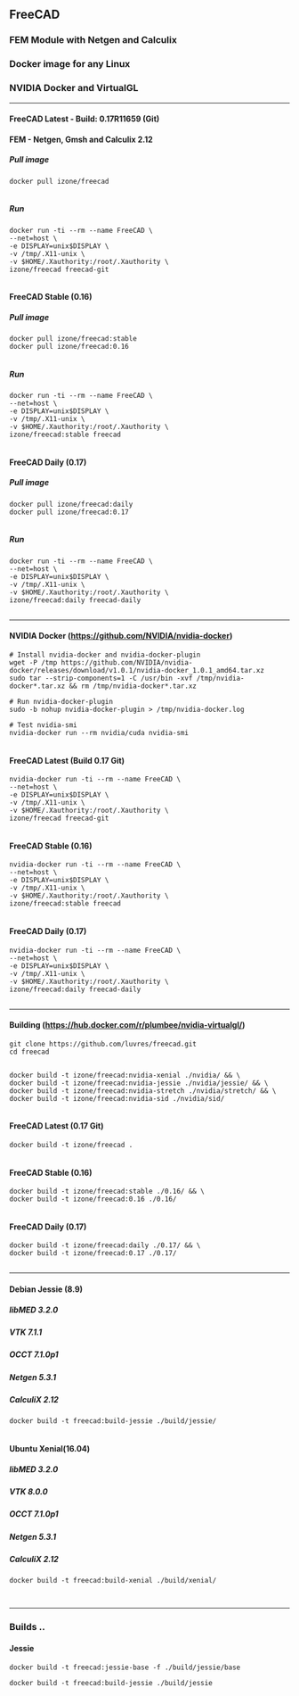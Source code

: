 ## FreeCAD
### FEM Module with Netgen and Calculix
### Docker image for any Linux
### NVIDIA Docker and VirtualGL
-----

#### FreeCAD Latest - Build: 0.17R11659 (Git)
#### FEM - Netgen, Gmsh and Calculix 2.12
##### Pull image
```
docker pull izone/freecad
```
```
```
##### Run
```
docker run -ti --rm --name FreeCAD \
--net=host \
-e DISPLAY=unix$DISPLAY \
-v /tmp/.X11-unix \
-v $HOME/.Xauthority:/root/.Xauthority \
izone/freecad freecad-git
```
```
```
#### FreeCAD Stable (0.16)
##### Pull image
```
docker pull izone/freecad:stable
docker pull izone/freecad:0.16
```
```
```
##### Run
```
docker run -ti --rm --name FreeCAD \
--net=host \
-e DISPLAY=unix$DISPLAY \
-v /tmp/.X11-unix \
-v $HOME/.Xauthority:/root/.Xauthority \
izone/freecad:stable freecad
```
```
```
#### FreeCAD Daily (0.17)
##### Pull image
```
docker pull izone/freecad:daily
docker pull izone/freecad:0.17
```
```
```
##### Run
```
docker run -ti --rm --name FreeCAD \
--net=host \
-e DISPLAY=unix$DISPLAY \
-v /tmp/.X11-unix \
-v $HOME/.Xauthority:/root/.Xauthority \
izone/freecad:daily freecad-daily
```
```
```
-----
#### NVIDIA Docker (https://github.com/NVIDIA/nvidia-docker)
```
# Install nvidia-docker and nvidia-docker-plugin
wget -P /tmp https://github.com/NVIDIA/nvidia-docker/releases/download/v1.0.1/nvidia-docker_1.0.1_amd64.tar.xz
sudo tar --strip-components=1 -C /usr/bin -xvf /tmp/nvidia-docker*.tar.xz && rm /tmp/nvidia-docker*.tar.xz

# Run nvidia-docker-plugin
sudo -b nohup nvidia-docker-plugin > /tmp/nvidia-docker.log

# Test nvidia-smi
nvidia-docker run --rm nvidia/cuda nvidia-smi
```
```
```
#### FreeCAD Latest (Build 0.17 Git)
```
nvidia-docker run -ti --rm --name FreeCAD \
--net=host \
-e DISPLAY=unix$DISPLAY \
-v /tmp/.X11-unix \
-v $HOME/.Xauthority:/root/.Xauthority \
izone/freecad freecad-git
```
```
```
#### FreeCAD Stable (0.16)
```
nvidia-docker run -ti --rm --name FreeCAD \
--net=host \
-e DISPLAY=unix$DISPLAY \
-v /tmp/.X11-unix \
-v $HOME/.Xauthority:/root/.Xauthority \
izone/freecad:stable freecad
```
```
```
#### FreeCAD Daily (0.17)
```
nvidia-docker run -ti --rm --name FreeCAD \
--net=host \
-e DISPLAY=unix$DISPLAY \
-v /tmp/.X11-unix \
-v $HOME/.Xauthority:/root/.Xauthority \
izone/freecad:daily freecad-daily
```

```
```
-----
#### Building (https://hub.docker.com/r/plumbee/nvidia-virtualgl/)
```
git clone https://github.com/luvres/freecad.git
cd freecad
```
```
```
```
docker build -t izone/freecad:nvidia-xenial ./nvidia/ && \
docker build -t izone/freecad:nvidia-jessie ./nvidia/jessie/ && \
docker build -t izone/freecad:nvidia-stretch ./nvidia/stretch/ && \
docker build -t izone/freecad:nvidia-sid ./nvidia/sid/ 

```
```
```
#### FreeCAD Latest (0.17 Git)
```
docker build -t izone/freecad .
```
```
```
#### FreeCAD Stable (0.16)
```
docker build -t izone/freecad:stable ./0.16/ && \
docker build -t izone/freecad:0.16 ./0.16/
```
```
```
#### FreeCAD Daily (0.17)
```
docker build -t izone/freecad:daily ./0.17/ && \
docker build -t izone/freecad:0.17 ./0.17/
```
```
```
-----
#### Debian Jessie (8.9)
##### libMED 3.2.0
##### VTK 7.1.1
##### OCCT 7.1.0p1
##### Netgen 5.3.1
##### CalculiX 2.12
```
docker build -t freecad:build-jessie ./build/jessie/
```
```
```
#### Ubuntu Xenial(16.04)
##### libMED 3.2.0
##### VTK 8.0.0
##### OCCT 7.1.0p1
##### Netgen 5.3.1
##### CalculiX 2.12
```
docker build -t freecad:build-xenial ./build/xenial/
```
```
```
```
```
-----

### Builds ..
#### Jessie
```
docker build -t freecad:jessie-base -f ./build/jessie/base

docker build -t freecad:build-jessie ./build/jessie
```
